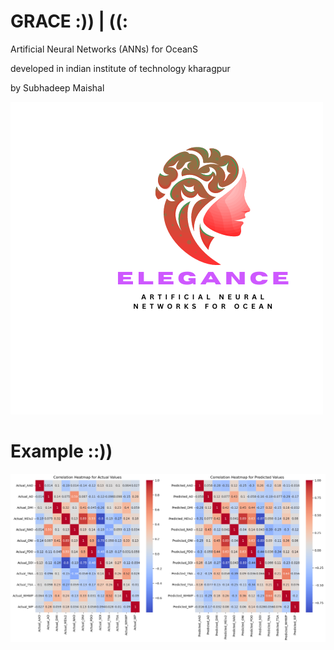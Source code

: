 # GRACE  :)) | ((:
Artificial Neural Networks (ANNs) for OceanS




developed in indian institute of technology kharagpur



by Subhadeep Maishal

![Figure](https://github.com/subhadeep-maishal/GRACE/blob/main/Elegance_logo.png) 
# Example ::))
![Figure](https://github.com/subhadeep-maishal/GRACE/blob/main/grace.png)
